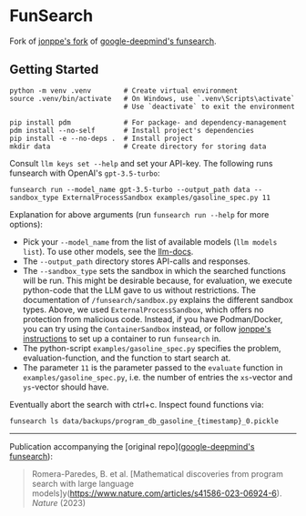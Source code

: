 # FunSearch

Fork of [jonppe's fork](https://github.com/jonppe/funsearch) of [google-deepmind's funsearch](https://github.com/google-deepmind/funsearch).

## Getting Started

```shell
python -m venv .venv        # Create virtual environment
source .venv/bin/activate   # On Windows, use `.venv\Scripts\activate`
                            # Use `deactivate` to exit the environment

pip install pdm             # For package- and dependency-management
pdm install --no-self       # Install project's dependencies
pip install -e --no-deps .  # Install project
mkdir data                  # Create directory for storing data
```

Consult `llm keys set --help` and set your API-key. The following runs funsearch with OpenAI's `gpt-3.5-turbo`:

```shell
funsearch run --model_name gpt-3.5-turbo --output_path data --sandbox_type ExternalProcessSandbox examples/gasoline_spec.py 11
```
<!-- TODO: Add example output -->


Explanation for above arguments (run `funsearch run --help` for more options):

- Pick your `--model_name` from the list of available models (`llm models list`). To use other models, see the [llm-docs](https://llm.datasette.io/en/stable/other-models.html).
- The `--output_path` directory stores API-calls and responses.
- The `--sandbox_type` sets the sandbox in which the searched functions will be run. This might be desirable because, for evaluation, we execute python-code that the LLM gave to us without restrictions. The documentation of `/funsearch/sandbox.py` explains the different sandbox types. Above, we used `ExternalProcessSandbox`, which offers no protection from malicious code. Instead, if you have Podman/Docker, you can try using the `ContainerSandbox` instead, or follow [jonppe's instructions](https://github.com/jonppe/funsearch/blob/745f2e7a61ef1418a95e09a009f2f65a3ce7c2ac/README.md) to set up a container to run `funsearch` in.
- The python-script `examples/gasoline_spec.py` specifies the problem, evaluation-function, and the function to start search at.
- The parameter `11` is the parameter passed to the `evaluate` function in `examples/gasoline_spec.py`, i.e. the number of entries the `xs`-vector and `ys`-vector should have.

Eventually abort the search with ctrl+c. Inspect found functions via:

```shell
funsearch ls data/backups/program_db_gasoline_{timestamp}_0.pickle
```
<!-- TODO: Add example output -->

---

Publication accompanying the [original repo]([google-deepmind's funsearch](https://github.com/google-deepmind/funsearch)):

> Romera-Paredes, B. et al. [Mathematical discoveries from program search with large language models]y(https://www.nature.com/articles/s41586-023-06924-6). *Nature* (2023)